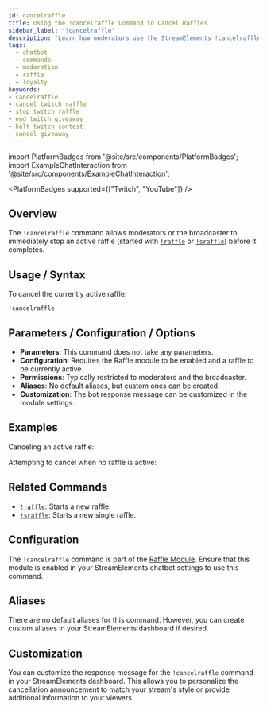 ```yaml
---
id: cancelraffle
title: Using the !cancelraffle Command to Cancel Raffles
sidebar_label: "!cancelraffle"
description: "Learn how moderators use the StreamElements !cancelraffle command to immediately cancel an active raffle."
tags:
  - chatbot
  - commands
  - moderation
  - raffle
  - loyalty
keywords:
- cancelraffle
- cancel twitch raffle
- stop twitch raffle
- end twitch giveaway
- halt twitch contest
- cancel giveaway
---
```


import PlatformBadges from '@site/src/components/PlatformBadges';
import ExampleChatInteraction from '@site/src/components/ExampleChatInteraction';

<PlatformBadges supported={["Twitch", "YouTube"]} />

## Overview

The `!cancelraffle` command allows moderators or the broadcaster to immediately stop an active raffle (started with [`!raffle`](mdc:raffle.md) or [`!sraffle`](mdc:sraffle.md)) before it completes.

## Usage / Syntax

To cancel the currently active raffle:

```
!cancelraffle
```

## Parameters / Configuration / Options

- **Parameters**: This command does not take any parameters.
- **Configuration**: Requires the Raffle module to be enabled and a raffle to be currently active.
- **Permissions**: Typically restricted to moderators and the broadcaster.
- **Aliases**: No default aliases, but custom ones can be created.
- **Customization**: The bot response message can be customized in the module settings.

## Examples

Canceling an active raffle:

<ExampleChatInteraction
  inputPersona="moderator"
  inputUsernameOverride="ModUser"
  inputMessage="!cancelraffle"
  outputMessage="The raffle was canceled!"
/>

Attempting to cancel when no raffle is active:

<ExampleChatInteraction
  inputPersona="moderator"
  inputUsernameOverride="ModUser"
  inputMessage="!cancelraffle"
  outputMessage="There is no active raffle to cancel."
/>

## Related Commands

- [`!raffle`](raffle.md): Starts a new raffle.
- [`!sraffle`](sraffle.md): Starts a new single raffle.

## Configuration

The `!cancelraffle` command is part of the [Raffle Module](../../modules/raffle). Ensure that this module is enabled in your StreamElements chatbot settings to use this command.

## Aliases

There are no default aliases for this command. However, you can create custom aliases in your StreamElements dashboard if desired.

## Customization

You can customize the response message for the `!cancelraffle` command in your StreamElements dashboard. This allows you to personalize the cancellation announcement to match your stream's style or provide additional information to your viewers.

